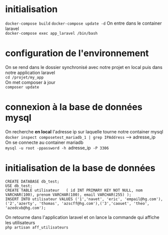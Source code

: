 # initialisation
`docker-compose build`
`docker-compose update -d`
On entre dans le container laravel  
`docker-compose exec app_laravel /bin/bash`  

# configuration de l'environnement 
On se rend dans le dossier synchronisé avec notre projet en local puis dans notre application laravel  
`cd /projet/my_app`  
On met composer à jour  
`composer update`  

# connexion à la base de données mysql
On recherche **en local** l'adresse ip sur laquelle tourne notre container mysql  
`docker inspect composetest_mariadb_1 | grep IPAddress` --> adresse_ip  
On se connecte au container mariadb  
`mysql -u root -ppassword -h `adresse_ip` -P 3306`  

# initialisation de la base de données
`CREATE DATABASE db_test;`  
`USE db_test;`  
`CREATE TABLE utilisateur  
(
    id INT PRIMARY KEY NOT NULL,
    nom VARCHAR(100),
    prenom VARCHAR(100),
    email VARCHAR(255)
);`  
`INSERT INTO utilisateur VALUES ('1','navet', 'eric', 'empail@hg.com'),('2','azerty', 'thomas', 'azscff@hg.com'),('3','caouet', 'theo', 'azedcvb@hg.com');`

On retourne dans l'application laravel et on lance la commande qui affiche les utilisateurs  
`php artisan aff_utilisateurs`
